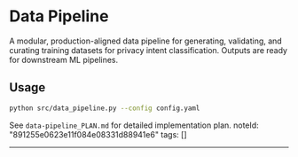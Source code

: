 # Data Pipeline

A modular, production-aligned data pipeline for generating, validating, and curating training datasets for privacy intent classification. Outputs are ready for downstream ML pipelines.

## Usage

```bash
python src/data_pipeline.py --config config.yaml
```

See `data-pipeline_PLAN.md` for detailed implementation plan. 
noteId: "891255e0623e11f084e08331d88941e6"
tags: []

---

 